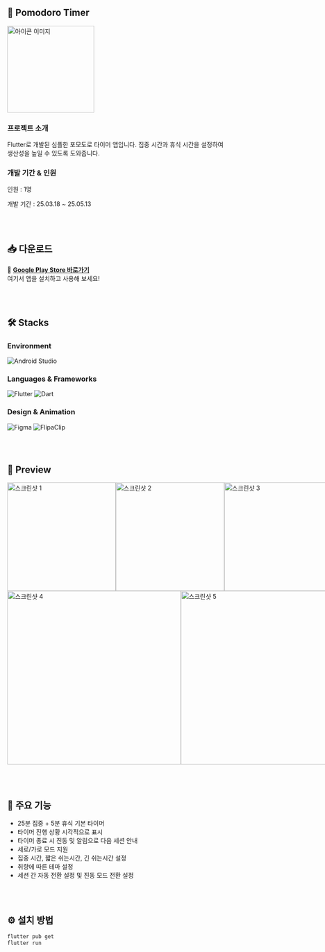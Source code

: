 ## 🍅 Pomodoro Timer
<img src="https://github.com/user-attachments/assets/ba746981-a91c-4465-87b3-96f8181fa46c" width="200" alt="아이콘 이미지">

### 프로젝트 소개
Flutter로 개발된 심플한 포모도로 타이머 앱입니다. 집중 시간과 휴식 시간을 설정하여 생산성을 높일 수 있도록 도와줍니다.
<br>
### 개발 기간 & 인원 
인원 : 1명

개발 기간 : 25.03.18 ~ 25.05.13          

<br><br>

## 📥 다운로드
🚀 **[Google Play Store 바로가기](https://play.google.com/store/apps/details?id=com.pomodoro_timer)**  
여기서 앱을 설치하고 사용해 보세요!



<br><br>

## 🛠️ Stacks 
### Environment
![Android Studio](https://img.shields.io/badge/Android%20Studio-3DDC84?style=for-the-badge&logo=android-studio&logoColor=white)

### Languages & Frameworks
![Flutter](https://img.shields.io/badge/Flutter-02569B?style=for-the-badge&logo=flutter&logoColor=white)
![Dart](https://img.shields.io/badge/Dart-0175C2?style=for-the-badge&logo=dart&logoColor=white)

### Design & Animation
![Figma](https://img.shields.io/badge/Figma-F24E1E?style=for-the-badge&logo=figma&logoColor=white)
![FlipaClip](https://img.shields.io/badge/FlipaClip-FF5722?style=for-the-badge&logoColor=white)

<br><br>

## 📸 Preview
<div style="display: flex; justify-content: space-around; align-items: center;">
  <img src="https://github.com/user-attachments/assets/f7c395db-3073-4811-b50f-6342c87891ec" width="250" alt="스크린샷 1">
  <img src="https://github.com/user-attachments/assets/fc0ca3ad-f313-42e3-8a2c-967e6ff2b5b9" width="250" alt="스크린샷 2">
  <img src="https://github.com/user-attachments/assets/3f465494-0e86-4a14-9c3a-89396300b393" width="250" alt="스크린샷 3">
</div>
<div style="display: flex; justify-content: space-around; align-items: center;">
  <img src="https://github.com/user-attachments/assets/a5edeaad-d9e4-4cf2-9150-748ffd073be6" width="400" alt="스크린샷 4">
  <img src="https://github.com/user-attachments/assets/078dd25f-66b0-4dde-8342-4a48cd760dd9" width="400" alt="스크린샷 5">
</div>

<br><br>

## 🚀 주요 기능
- 25분 집중 + 5분 휴식 기본 타이머
- 타이머 진행 상황 시각적으로 표시
- 타이머 종료 시 진동 및 알림으로 다음 세션 안내
- 세로/가로 모드 지원
- 집중 시간, 짧은 쉬는시간, 긴 쉬는시간 설정
- 취향에 따른 테마 설정
- 세션 간 자동 전환 설정 및 진동 모드 전환 설정



<br><br>

## ⚙️ 설치 방법
```bash
flutter pub get
flutter run
```

